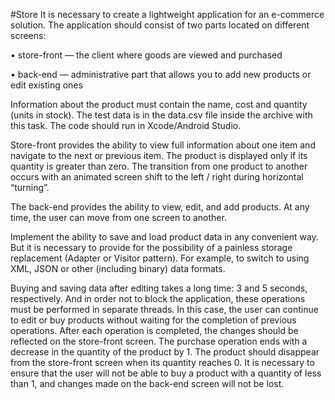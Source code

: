 #Store
It is necessary to create a lightweight application for an e-commerce solution. The application should consist of two parts located on different screens:


• store-front — the client where goods are viewed and purchased

• back-end — administrative part that allows you to add new products or edit existing ones


Information about the product must contain the name, cost and quantity (units in stock). The test data is in the data.csv file inside the archive with this task. The code should run in Xcode/Android Studio.


Store-front provides the ability to view full information about one item and navigate to the next or previous item. The product is displayed only if its quantity is greater than zero. The transition from one product to another occurs with an animated screen shift to the left / right during horizontal “turning”.


The back-end provides the ability to view, edit, and add products.
At any time, the user can move from one screen to another.


Implement the ability to save and load product data in any convenient way. But it is necessary to provide for the possibility of a painless storage replacement (Adapter or Visitor pattern). For example, to switch to using XML, JSON or other (including binary) data formats.


Buying and saving data after editing takes a long time: 3 and 5 seconds, respectively. And in order not to block the application, these operations must be performed in separate threads. In this case, the user can continue to edit or buy products without waiting for the completion of previous operations. After each operation is completed, the changes should be reflected on the store-front screen.
The purchase operation ends with a decrease in the quantity of the product by 1. The product should disappear from the store-front screen when its quantity reaches 0.
It is necessary to ensure that the user will not be able to buy a product with a quantity of less than 1, and changes made on the back-end screen will not be lost. 

